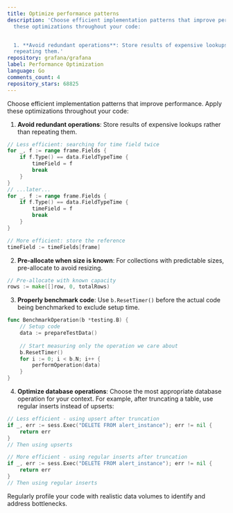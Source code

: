```yaml
---
title: Optimize performance patterns
description: 'Choose efficient implementation patterns that improve performance. Apply
  these optimizations throughout your code:


  1. **Avoid redundant operations**: Store results of expensive lookups rather than
  repeating them.'
repository: grafana/grafana
label: Performance Optimization
language: Go
comments_count: 4
repository_stars: 68825
---
```


Choose efficient implementation patterns that improve performance. Apply these optimizations throughout your code:

1. **Avoid redundant operations**: Store results of expensive lookups rather than repeating them.
```go
// Less efficient: searching for time field twice
for _, f := range frame.Fields {
    if f.Type() == data.FieldTypeTime {
        timeField = f
        break
    }
}
// ...later...
for _, f := range frame.Fields {
    if f.Type() == data.FieldTypeTime {
        timeField = f
        break
    }
}

// More efficient: store the reference
timeField := timeFields[frame]
```

2. **Pre-allocate when size is known**: For collections with predictable sizes, pre-allocate to avoid resizing.
```go
// Pre-allocate with known capacity
rows := make([]row, 0, totalRows)
```

3. **Properly benchmark code**: Use `b.ResetTimer()` before the actual code being benchmarked to exclude setup time.
```go
func BenchmarkOperation(b *testing.B) {
    // Setup code
    data := prepareTestData()
    
    // Start measuring only the operation we care about
    b.ResetTimer()
    for i := 0; i < b.N; i++ {
        performOperation(data)
    }
}
```

4. **Optimize database operations**: Choose the most appropriate database operation for your context. For example, after truncating a table, use regular inserts instead of upserts:
```go
// Less efficient - using upsert after truncation
if _, err := sess.Exec("DELETE FROM alert_instance"); err != nil {
    return err
}
// Then using upserts

// More efficient - using regular inserts after truncation
if _, err := sess.Exec("DELETE FROM alert_instance"); err != nil {
    return err
}
// Then using regular inserts
```

Regularly profile your code with realistic data volumes to identify and address bottlenecks.